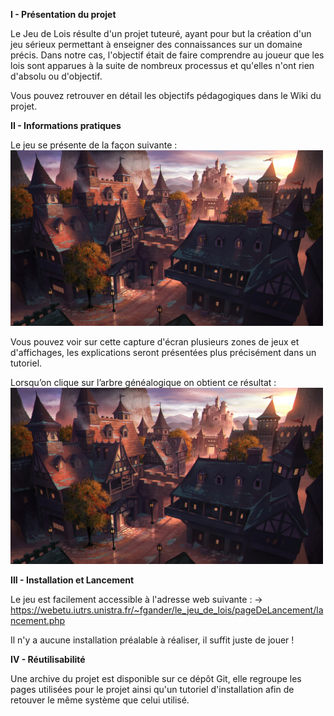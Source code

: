 **I - Présentation du projet**

Le Jeu de Lois résulte d'un projet tuteuré, ayant pour but la création d'un jeu sérieux permettant à enseigner des connaissances sur un domaine précis.
Dans notre cas, l'objectif était de faire comprendre au joueur que les lois sont apparues à la suite de nombreux processus et qu'elles n'ont rien d'absolu ou d'objectif.

Vous pouvez retrouver en détail les objectifs pédagogiques dans le Wiki du projet.
 
**II - Informations pratiques**

Le jeu se présente de la façon suivante :
 <br>
 <img src="images/login.jpg" width="500" height=auto>
 
Vous pouvez voir sur cette capture d'écran plusieurs zones de jeux et d'affichages, les explications seront présentées plus précisément dans un tutoriel.

Lorsqu’on clique sur l’arbre généalogique on obtient ce résultat : 
 <br>
 <img src="images/login.jpg" width="500" height=auto>

**III - Installation et Lancement**

Le jeu est facilement accessible à l'adresse web suivante : 
→ https://webetu.iutrs.unistra.fr/~fgander/le_jeu_de_lois/pageDeLancement/lancement.php 

Il n'y a aucune installation préalable à réaliser, il suffit juste de jouer !

**IV - Réutilisabilité**

Une archive du projet est disponible sur ce dépôt Git, elle regroupe les pages utilisées pour le projet ainsi qu'un tutoriel d'installation afin de retouver le même système que celui utilisé.
